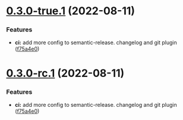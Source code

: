 # [0.3.0-true.1](https://github.com/Royserg/devOps-is-my-passion/compare/v0.2.0...v0.3.0-true.1) (2022-08-11)


### Features

* **ci:** add more config to semantic-release. changelog and git plugin ([f75a4e0](https://github.com/Royserg/devOps-is-my-passion/commit/f75a4e05cb15eb101da7733d0e799e79ae8f216a))

# [0.3.0-rc.1](https://github.com/Royserg/devOps-is-my-passion/compare/v0.2.0...v0.3.0-rc.1) (2022-08-11)


### Features

* **ci:** add more config to semantic-release. changelog and git plugin ([f75a4e0](https://github.com/Royserg/devOps-is-my-passion/commit/f75a4e05cb15eb101da7733d0e799e79ae8f216a))
